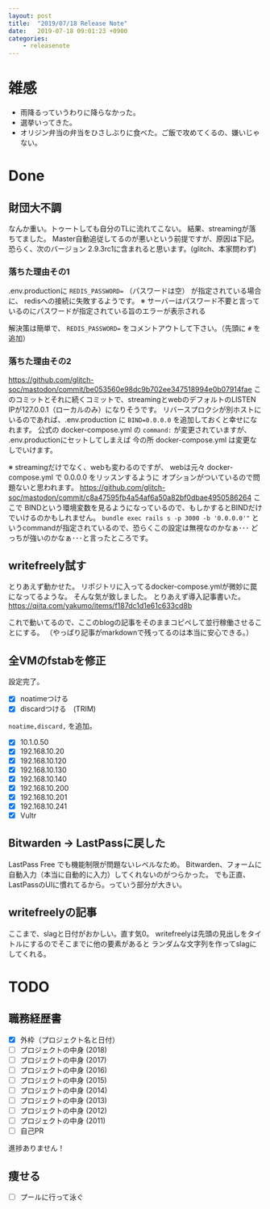 ```yaml
---
layout: post
title:  "2019/07/18 Release Note"
date:   2019-07-18 09:01:23 +0900
categories:
    - releasenote
---
```

# 雑感

* 雨降るっていうわりに降らなかった。
* 選挙いってきた。
* オリジン弁当の弁当をひさしぶりに食べた。ご飯で攻めてくるの、嫌いじゃない。

# Done

## 財団大不調

なんか重い。トゥートしても自分のTLに流れてこない。
結果、streamingが落ちてました。 Master自動追従してるのが悪いという前提ですが、原因は下記。 恐らく、次のバージョン 2.9.3rc1に含まれると思います。(glitch、本家問わず)

### 落ちた理由その1
.env.productionに `REDIS_PASSWORD=` （パスワードは空） が指定されている場合に、
redisへの接続に失敗するようです。
※ サーバーはパスワード不要と言っているのにパスワードが指定されている旨のエラーが表示される

解決策は簡単で、 `REDIS_PASSWORD=` をコメントアウトして下さい。（先頭に `#` を追加）

### 落ちた理由その2

https://github.com/glitch-soc/mastodon/commit/be053560e98dc9b702ee347518994e0b07914fae
このコミットとそれに続くコミットで、streamingとwebのデフォルトのLISTEN IPが127.0.0.1（ローカルのみ）になりそうです。 
リバースプロクシが別ホストにいるのであれば、.env.production に `BIND=0.0.0.0` を追加しておくと幸せになれます。
公式の docker-compose.yml の `command:` が変更されていますが、 .env.productionにセットしてしまえば
今の所 docker-compose.yml は変更なしでいけます。

※ streamingだけでなく、webも変わるのですが、 webは元々 docker-compose.yml で 0.0.0.0 をリッスンするように
オプションがついているので問題ないと思われます。
https://github.com/glitch-soc/mastodon/commit/c8a47595fb4a54af6a50a82bf0dbae4950586264
ここで BINDという環境変数を見るようになっているので、もしかするとBINDだけでいけるのかもしれません。
`bundle exec rails s -p 3000 -b '0.0.0.0'"` というcommandが指定されているので、恐らくこの設定は無視なのかなぁ･･･
どっちが強いのかなぁ･･･と言ったところです。

## writefreely試す

とりあえず動かせた。 リポジトリに入ってるdocker-compose.ymlが微妙に罠になってるような。
そんな気が致しました。 とりあえず導入記事書いた。 
https://qiita.com/yakumo/items/f187dc1d1e61c633cd8b

これで動いてるので、ここのblogの記事をそのままコピペして並行稼働させることにする。
（やっぱり記事がmarkdownで残ってるのは本当に安心できる。）

## 全VMのfstabを修正

設定完了。

- [x] noatimeつける
- [x] discardつける　(TRIM)

`noatime,discard,` を追加。

- [x] 10.1.0.50
- [x] 192.168.10.20
- [x] 192.168.10.120
- [x] 192.168.10.130
- [x] 192.168.10.140
- [x] 192.168.10.200
- [x] 192.168.10.201
- [x] 192.168.10.241
- [x] Vultr

## Bitwarden -> LastPassに戻した

LastPass Free でも機能制限が問題ないレベルなため。
Bitwarden、フォームに自動入力（本当に自動的に入力）してくれないのがつらかった。
でも正直、LastPassのUIに慣れてるから。っていう部分が大きい。

## writefreelyの記事

ここまで、slagと日付がおかしい。直す気0。
writefreelyは先頭の見出しをタイトルにするのでそこまでに他の要素があると
ランダムな文字列を作ってslagにしてくれる。

# TODO 

## 職務経歴書

- [x] 外枠（プロジェクト名と日付）
- [ ] プロジェクトの中身 (2018)
- [ ] プロジェクトの中身 (2017)
- [ ] プロジェクトの中身 (2016)
- [ ] プロジェクトの中身 (2015)
- [ ] プロジェクトの中身 (2014)
- [ ] プロジェクトの中身 (2013)
- [ ] プロジェクトの中身 (2012)
- [ ] プロジェクトの中身 (2011)
- [ ] 自己PR

進捗ありません！

## 痩せる

- [ ] プールに行って泳ぐ

